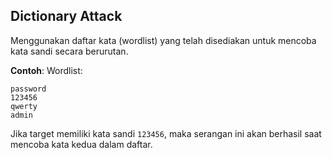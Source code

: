 ## Dictionary Attack

Menggunakan daftar kata (wordlist) yang telah disediakan untuk mencoba kata sandi secara berurutan.

**Contoh**: Wordlist:

```
password
123456
qwerty
admin
```

Jika target memiliki kata sandi `123456`, maka serangan ini akan berhasil saat mencoba kata kedua dalam daftar.
